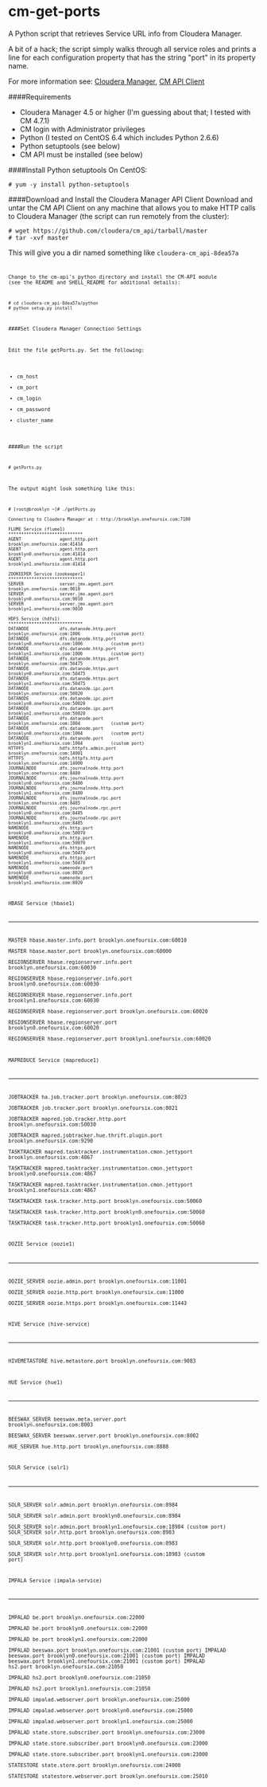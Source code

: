 cm-get-ports
==================

A Python script that retrieves Service URL info from Cloudera Manager.

A bit of a hack; the script simply walks through all service roles and prints a line for each configuration property that has the string "port" in its property name.

For more information see: [Cloudera Manager](http://www.cloudera.com/content/cloudera/en/products/cloudera-manager.html), [CM API Client](http://cloudera.github.io/cm_api/)





####Requirements
- Cloudera Manager 4.5 or higher (I'm guessing about that; I tested with CM 4.7.1) 
- CM login with Administrator privileges
- Python (I tested on CentOS 6.4 which includes Python 2.6.6)
- Python setuptools (see below)
- CM API must be installed (see below)


####Install Python setuptools
On CentOS:

    # yum -y install python-setuptools


####Download and Install the Cloudera Manager API Client
Download and untar the CM API Client on any machine that allows you to make HTTP calls to Cloudera Manager (the script can run remotely from the cluster):

    # wget https://github.com/cloudera/cm_api/tarball/master
    # tar -xvf master

This will give you a dir named something like <code>cloudera-cm_api-8dea57a<code>

Change to the cm-api's python directory and install the CM-API module (see the README and SHELL_README for additional details):

    # cd cloudera-cm_api-8dea57a/python
    # python setup.py install


####Set Cloudera Manager Connection Settings

Edit the file getPorts.py.  Set the following:
- cm_host
- cm_port
- cm_login
- cm_password
- cluster_name


####Run the script

    # getPorts.py

The output might look something like this:

    # [root@brooklyn ~]# ./getPorts.py

    Connecting to Cloudera Manager at : http://brooklyn.onefoursix.com:7180

    FLUME Service (flume1)
    *****************************
    AGENT               agent.http.port                                        brooklyn.onefoursix.com:41414           
    AGENT               agent.http.port                                        brooklyn0.onefoursix.com:41414          
    AGENT               agent.http.port                                        brooklyn1.onefoursix.com:41414          

    ZOOKEEPER Service (zookeeper1)
    *****************************
    SERVER              server.jmx.agent.port                                  brooklyn.onefoursix.com:9010            
    SERVER              server.jmx.agent.port                                  brooklyn0.onefoursix.com:9010           
    SERVER              server.jmx.agent.port                                  brooklyn1.onefoursix.com:9010           

    HDFS Service (hdfs1)
    *****************************
    DATANODE            dfs.datanode.http.port                                 brooklyn.onefoursix.com:1006            (custom port)
    DATANODE            dfs.datanode.http.port                                 brooklyn0.onefoursix.com:1006           (custom port)
    DATANODE            dfs.datanode.http.port                                 brooklyn1.onefoursix.com:1006           (custom port)
    DATANODE            dfs.datanode.https.port                                brooklyn.onefoursix.com:50475           
    DATANODE            dfs.datanode.https.port                                brooklyn0.onefoursix.com:50475          
    DATANODE            dfs.datanode.https.port                                brooklyn1.onefoursix.com:50475          
    DATANODE            dfs.datanode.ipc.port                                  brooklyn.onefoursix.com:50020           
    DATANODE            dfs.datanode.ipc.port                                  brooklyn0.onefoursix.com:50020          
    DATANODE            dfs.datanode.ipc.port                                  brooklyn1.onefoursix.com:50020          
    DATANODE            dfs.datanode.port                                      brooklyn.onefoursix.com:1004            (custom port)
    DATANODE            dfs.datanode.port                                      brooklyn0.onefoursix.com:1004           (custom port)
    DATANODE            dfs.datanode.port                                      brooklyn1.onefoursix.com:1004           (custom port)
    HTTPFS              hdfs.httpfs.admin.port                                 brooklyn.onefoursix.com:14001           
    HTTPFS              hdfs.httpfs.http.port                                  brooklyn.onefoursix.com:14000           
    JOURNALNODE         dfs.journalnode.http.port                              brooklyn.onefoursix.com:8480            
    JOURNALNODE         dfs.journalnode.http.port                              brooklyn0.onefoursix.com:8480           
    JOURNALNODE         dfs.journalnode.http.port                              brooklyn1.onefoursix.com:8480           
    JOURNALNODE         dfs.journalnode.rpc.port                               brooklyn.onefoursix.com:8485            
    JOURNALNODE         dfs.journalnode.rpc.port                               brooklyn0.onefoursix.com:8485           
    JOURNALNODE         dfs.journalnode.rpc.port                               brooklyn1.onefoursix.com:8485           
    NAMENODE            dfs.http.port                                          brooklyn0.onefoursix.com:50070          
    NAMENODE            dfs.http.port                                          brooklyn1.onefoursix.com:50070          
    NAMENODE            dfs.https.port                                         brooklyn0.onefoursix.com:50470          
    NAMENODE            dfs.https.port                                         brooklyn1.onefoursix.com:50470          
    NAMENODE            namenode.port                                          brooklyn0.onefoursix.com:8020           
    NAMENODE            namenode.port                                          brooklyn1.onefoursix.com:8020           

HBASE Service (hbase1)
*****************************
MASTER              hbase.master.info.port                                 brooklyn.onefoursix.com:60010           
MASTER              hbase.master.port                                      brooklyn.onefoursix.com:60000           
REGIONSERVER        hbase.regionserver.info.port                           brooklyn.onefoursix.com:60030           
REGIONSERVER        hbase.regionserver.info.port                           brooklyn0.onefoursix.com:60030          
REGIONSERVER        hbase.regionserver.info.port                           brooklyn1.onefoursix.com:60030          
REGIONSERVER        hbase.regionserver.port                                brooklyn.onefoursix.com:60020           
REGIONSERVER        hbase.regionserver.port                                brooklyn0.onefoursix.com:60020          
REGIONSERVER        hbase.regionserver.port                                brooklyn1.onefoursix.com:60020          

MAPREDUCE Service (mapreduce1)
*****************************
JOBTRACKER          ha.job.tracker.port                                    brooklyn.onefoursix.com:8023            
JOBTRACKER          job.tracker.port                                       brooklyn.onefoursix.com:8021            
JOBTRACKER          mapred.job.tracker.http.port                           brooklyn.onefoursix.com:50030           
JOBTRACKER          mapred.jobtracker.hue.thrift.plugin.port               brooklyn.onefoursix.com:9290            
TASKTRACKER         mapred.tasktracker.instrumentation.cmon.jettyport      brooklyn.onefoursix.com:4867            
TASKTRACKER         mapred.tasktracker.instrumentation.cmon.jettyport      brooklyn0.onefoursix.com:4867           
TASKTRACKER         mapred.tasktracker.instrumentation.cmon.jettyport      brooklyn1.onefoursix.com:4867           
TASKTRACKER         task.tracker.http.port                                 brooklyn.onefoursix.com:50060           
TASKTRACKER         task.tracker.http.port                                 brooklyn0.onefoursix.com:50060          
TASKTRACKER         task.tracker.http.port                                 brooklyn1.onefoursix.com:50060          

OOZIE Service (oozie1)
*****************************
OOZIE_SERVER        oozie.admin.port                                       brooklyn.onefoursix.com:11001           
OOZIE_SERVER        oozie.http.port                                        brooklyn.onefoursix.com:11000           
OOZIE_SERVER        oozie.https.port                                       brooklyn.onefoursix.com:11443           

HIVE Service (hive-service)
*****************************
HIVEMETASTORE       hive.metastore.port                                    brooklyn.onefoursix.com:9083            

HUE Service (hue1)
*****************************
BEESWAX_SERVER      beeswax.meta.server.port                               brooklyn.onefoursix.com:8003            
BEESWAX_SERVER      beeswax.server.port                                    brooklyn.onefoursix.com:8002            
HUE_SERVER          hue.http.port                                          brooklyn.onefoursix.com:8888            

SOLR Service (solr1)
*****************************
SOLR_SERVER         solr.admin.port                                        brooklyn.onefoursix.com:8984            
SOLR_SERVER         solr.admin.port                                        brooklyn0.onefoursix.com:8984           
SOLR_SERVER         solr.admin.port                                        brooklyn1.onefoursix.com:18984          (custom port)
SOLR_SERVER         solr.http.port                                         brooklyn.onefoursix.com:8983            
SOLR_SERVER         solr.http.port                                         brooklyn0.onefoursix.com:8983           
SOLR_SERVER         solr.http.port                                         brooklyn1.onefoursix.com:18983          (custom port)

IMPALA Service (impala-service)
*****************************
IMPALAD             be.port                                                brooklyn.onefoursix.com:22000           
IMPALAD             be.port                                                brooklyn0.onefoursix.com:22000          
IMPALAD             be.port                                                brooklyn1.onefoursix.com:22000          
IMPALAD             beeswax.port                                           brooklyn.onefoursix.com:21001           (custom port)
IMPALAD             beeswax.port                                           brooklyn0.onefoursix.com:21001          (custom port)
IMPALAD             beeswax.port                                           brooklyn1.onefoursix.com:21001          (custom port)
IMPALAD             hs2.port                                               brooklyn.onefoursix.com:21050           
IMPALAD             hs2.port                                               brooklyn0.onefoursix.com:21050          
IMPALAD             hs2.port                                               brooklyn1.onefoursix.com:21050          
IMPALAD             impalad.webserver.port                                 brooklyn.onefoursix.com:25000           
IMPALAD             impalad.webserver.port                                 brooklyn0.onefoursix.com:25000          
IMPALAD             impalad.webserver.port                                 brooklyn1.onefoursix.com:25000          
IMPALAD             state.store.subscriber.port                            brooklyn.onefoursix.com:23000           
IMPALAD             state.store.subscriber.port                            brooklyn0.onefoursix.com:23000          
IMPALAD             state.store.subscriber.port                            brooklyn1.onefoursix.com:23000          
STATESTORE          state.store.port                                       brooklyn.onefoursix.com:24000           
STATESTORE          statestore.webserver.port                              brooklyn.onefoursix.com:25010           






